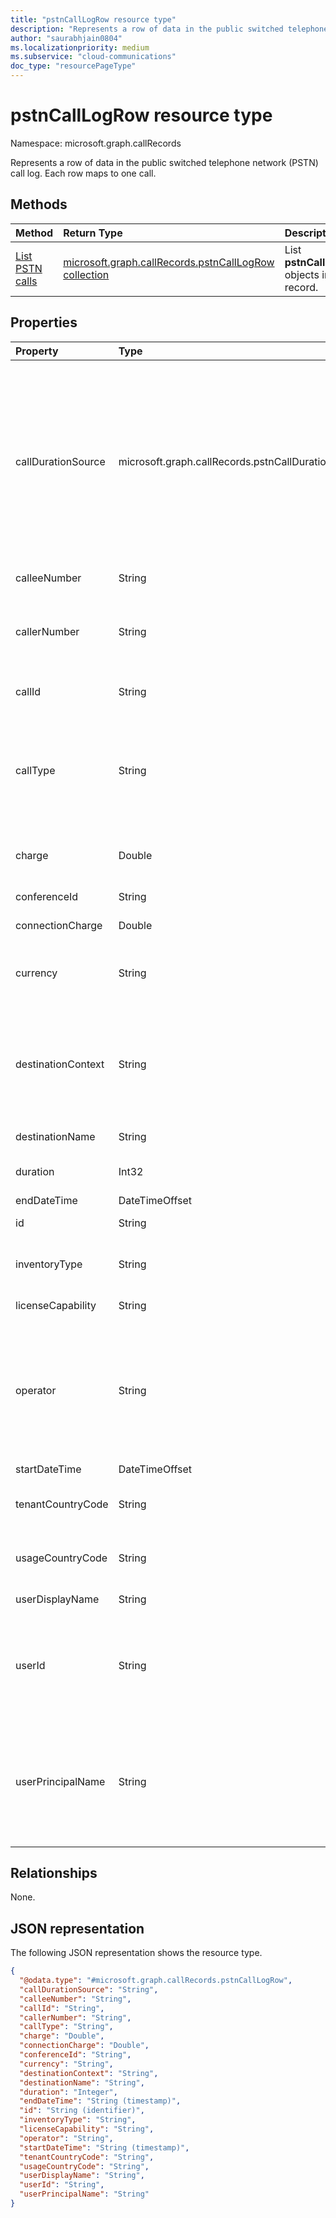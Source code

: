 ```yaml
---
title: "pstnCallLogRow resource type"
description: "Represents a row of data in the public switched telephone network (PSTN) call log."
author: "saurabhjain0804"
ms.localizationpriority: medium
ms.subservice: "cloud-communications"
doc_type: "resourcePageType"
---
```


# pstnCallLogRow resource type

Namespace: microsoft.graph.callRecords

Represents a row of data in the public switched telephone network (PSTN) call log. Each row maps to one call.

## Methods

| Method       | Return Type | Description |
|:-------------|:------------|:------------|
| [List PSTN calls](../api/callrecords-callrecord-getpstncalls.md) | [microsoft.graph.callRecords.pstnCallLogRow collection](callrecords-pstncalllogrow.md) | List **pstnCallLogRow** objects in a call record. |

## Properties

|Property|Type|Description|
|:---|:---|:---|
|callDurationSource|microsoft.graph.callRecords.pstnCallDurationSource|The source of the call duration data. If the call uses a third-party telecommunications operator via the Operator Connect Program, the operator can provide their own call duration data. In this case, the property value is `operator`. Otherwise, the value is `microsoft`.|
|calleeNumber|String|Number dialed in [E.164](https://en.wikipedia.org/wiki/E.164) format.|
|callerNumber|String|Number that received the call for inbound calls or the number dialed for outbound calls. E.164 format.|
|callId|String|Call identifier. Not guaranteed to be unique.|
|callType|String|Indicates whether the call was a PSTN outbound or inbound call and the type of call, such as a call placed by a user or an audio conference.|
|charge|Double|Amount of money or cost of the call that is charged to your account.|
|conferenceId|String|ID of the audio conference.|
|connectionCharge|Double|Connection fee price.|
|currency|String|Type of currency used to calculate the cost of the call. For details, see ([ISO 4217](https://en.wikipedia.org/wiki/ISO_4217).|
|destinationContext|String|Whether the call was domestic (within a country or region) or international (outside a country or region), based on the user's location.|
|destinationName|String|Country or region dialed.|
|duration|Int32|How long the call was connected, in seconds.|
|endDateTime|DateTimeOffset|Call end time.|
|id|String|Unique call identifier. GUID.|
|inventoryType|String|User's phone number type, such as a service of toll-free number.|
|licenseCapability|String|The license used for the call.|
|operator|String|The telecommunications operator which provided PSTN services for this call. This might be Microsoft, or it might be a third-party operator via the [Operator Connect Program](https://techcommunity.microsoft.com/t5/microsoft-teams-blog/introducing-operator-connect-and-more-teams-calling-updates/ba-p/2176398).|
|startDateTime|DateTimeOffset|Call start time.|
|tenantCountryCode|String|Country code of the tenant. For details, see [ISO 3166-1 alpha-2](https://en.wikipedia.org/wiki/ISO_3166-1_alpha-2).|
|usageCountryCode|String|Country code of the user. For details, see [ISO 3166-1 alpha-2](https://en.wikipedia.org/wiki/ISO_3166-1_alpha-2).|
|userDisplayName|String|Display name of the user.|
|userId|String|Calling user's ID in Microsoft Graph. GUID. This and other user info will be null/empty for bot call types (ucap_in, ucap_out).|
|userPrincipalName|String|The user principal name (sign-in name) in Microsoft Entra ID. This is usually the same as the user's SIP address, and can be the same as the user's email address.|

## Relationships

None.

## JSON representation

The following JSON representation shows the resource type.

<!-- {
  "blockType": "resource",
  "@odata.type": "microsoft.graph.callRecords.pstnCallLogRow",
  "keyProperty": "id"
}
-->

``` json
{
  "@odata.type": "#microsoft.graph.callRecords.pstnCallLogRow",
  "callDurationSource": "String",
  "calleeNumber": "String",
  "callId": "String",
  "callerNumber": "String",
  "callType": "String",
  "charge": "Double",
  "connectionCharge": "Double",
  "conferenceId": "String",
  "currency": "String",
  "destinationContext": "String",
  "destinationName": "String",
  "duration": "Integer",
  "endDateTime": "String (timestamp)",
  "id": "String (identifier)",
  "inventoryType": "String",
  "licenseCapability": "String",
  "operator": "String",
  "startDateTime": "String (timestamp)",
  "tenantCountryCode": "String",
  "usageCountryCode": "String",
  "userDisplayName": "String",
  "userId": "String",
  "userPrincipalName": "String"
}
```
